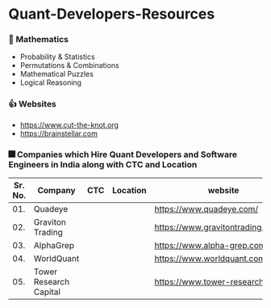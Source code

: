# Quant-Developers-Resources

### 🧰 Mathematics 

- Probability & Statistics
- Permutations & Combinations
- Mathematical Puzzles
- Logical Reasoning


### 👍 Websites

- https://www.cut-the-knot.org
- https://brainstellar.com


### 🎆 Companies which Hire Quant Developers and Software Engineers in India along with CTC and Location

| Sr. No. | Company | CTC | Location | website |
|---------|---------|------|---------|---------|
| 01. | Quadeye | | | https://www.quadeye.com/ |
| 02. | Graviton Trading | | | https://www.gravitontrading.com/ |
| 03. | AlphaGrep | | | https://www.alpha-grep.com/ |
| 04. | WorldQuant | | | https://www.worldquant.com/home/ |
| 05. | Tower Research Capital | | | https://www.tower-research.com/ |



